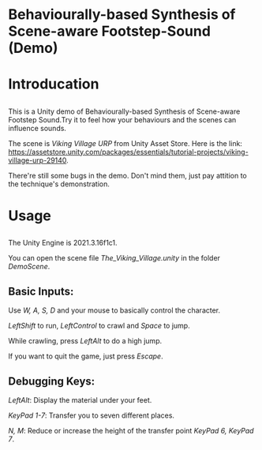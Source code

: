 # Behaviourally-based Synthesis of Scene-aware Footstep-Sound (Demo)
# Introducation
##
  This is a Unity demo of Behaviourally-based Synthesis of Scene-aware Footstep Sound.Try it to feel how your behaviours and the scenes can influence sounds.
  
  The scene is *Viking Village URP* from Unity Asset Store. 
  Here is the link: https://assetstore.unity.com/packages/essentials/tutorial-projects/viking-village-urp-29140.

  There're still some bugs in the demo. Don't mind them, just pay attition to the technique's demonstration.
 
# Usage
##
  The Unity Engine is 2021.3.16f1c1.

  You can open the scene file *The_Viking_Village.unity* in the folder *DemoScene*.
## Basic Inputs:
  Use *W, A, S, D* and your mouse to basically control the character.
  
  *LeftShift* to run, *LeftControl* to crawl and *Space* to jump.

  While crawling, press *LeftAlt* to do a high jump.

  If you want to quit the game, just press *Escape*.

## Debugging Keys:

  *LeftAlt*: Display the material under your feet.

  *KeyPad 1-7*: Transfer you to seven different places.

  *N, M*: Reduce or increase the height of the transfer point *KeyPad 6, KeyPad 7*.
